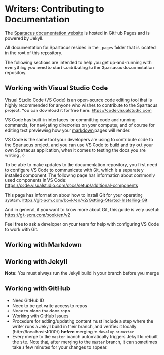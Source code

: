 # Writers: Contributing to Documentation

The [Spartacus documentation website](https://sap.github.io/cloud-commerce-spartacus-storefront-docs/) is hosted in GitHub Pages and is powered by Jekyll.

All documentation for Spartacus resides in the `_pages` folder that is located in the root of this repository.

The following sections are intended to help you get up-and-running with everything you need to start contributing to the Spartacus documentation repository.

## Working with Visual Studio Code

Visual Studio Code (VS Code) is an open-source code editing tool that is highly recommended for anyone who wishes to contribute to the Spartacus project. You can download it for free here: https://code.visualstudio.com

VS Code has built-in interfaces for committing code and running commands, for navigating directories on your computer, and of course for editing text previewing how your [markdown](#working-with-markdown) pages will render.

VS Code is the same tool your developers are using to contribute code to the Spartacus project, and you can use VS Code to build and try out your own Spartacus application, when it comes to testing the docs you are writing ;-)

To be able to make updates to the documentation repository, you first need to configure VS Code to communicate with Git, which is a separately installed component. The following page has information about commonly used components in VS Code: https://code.visualstudio.com/docs/setup/additional-components

This page has information about how to install Git for your operating system: https://git-scm.com/book/en/v2/Getting-Started-Installing-Git

And in general, if you want to know more about Git, this guide is very useful: https://git-scm.com/book/en/v2

Feel free to ask a developer on your team for help with configuring VS Code to work with Git.

## Working with Markdown


## Working with Jekyll


**Note:** You must always run the Jekyll build in your branch before you merge


## Working with GitHub

- Need GitHub ID
- Need to be get write access to repos
- Need to clone the docs repo
- Working with GitHub Issues
- Procedure for adding/updating content must include a step where the writer runs a Jekyll build in their branch, and verifies it locally (http://localhost:4000/) **before** merging to `develop` or `master`.
- Every merge to the `master` branch automatically triggers Jekyll to rebuilt the site. Note that, after merging to the `master` branch, it can sometimes take a few minutes for your changes to appear.
